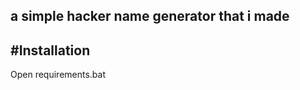
a simple hacker name generator that i made 
---------------------------------

#Installation
---------------------
Open requirements.bat


